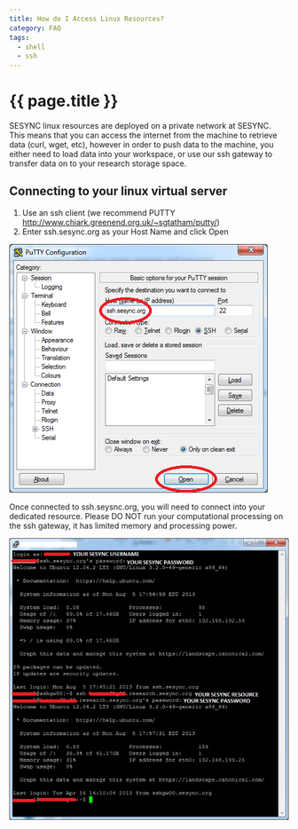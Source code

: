 ```yaml
---
title: How do I Access Linux Resources?
category: FAQ
tags:
  - shell
  - ssh
---
```


# {{ page.title }}

SESYNC linux resources are deployed on a private network at SESYNC. This means that you can access the internet from the machine to retrieve data (curl, wget, etc), however in order to push data to the machine, you either need to load data into your workspace, or use our ssh gateway to transfer data on to your research storage space.

## Connecting to your linux virtual server
1. Use an ssh client (we recommend PUTTY http://www.chiark.greenend.org.uk/~sgtatham/putty/)
2. Enter ssh.sesync.org as your Host Name and click Open

![Connect with PUTTY](/assets/images/ssh1.png)

Once connected to ssh.seysnc.org, you will need to connect into your dedicated resource. Please DO NOT run your computational processing on the ssh gateway, it has limited memory and processing power.

![ssh gateway](/assets/images/ssh2.png)

